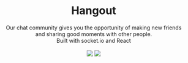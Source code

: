 <div align="center">
<h1>Hangout</h1>Our chat community gives you the opportunity of making new friends<br/>and sharing good moments with other people.<br/>
Built with socket.io and React <br/><br/>
<img src="https://img.shields.io/badge/Vercel-000000?style=for-the-badge&logo=vercel&logoColor=white"/>
<img src="https://img.shields.io/badge/Heroku-430098?style=for-the-badge&logo=heroku&logoColor=white"/><br/>
<br/><br/>
<div>
